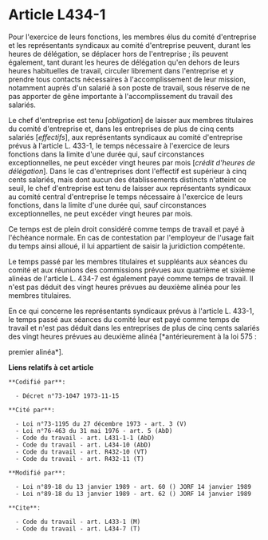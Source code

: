 # Article L434-1

Pour l'exercice de leurs fonctions, les membres élus du comité d'entreprise et les représentants syndicaux au comité
d'entreprise peuvent, durant les heures de délégation, se déplacer hors de l'entreprise ; ils peuvent également, tant durant
les heures de délégation qu'en dehors de leurs heures habituelles de travail, circuler librement dans l'entreprise et y
prendre tous contacts nécessaires à l'accomplissement de leur mission, notamment auprès d'un salarié à son poste de travail,
sous réserve de ne pas apporter de gêne importante à l'accomplissement du travail des salariés.

Le chef d'entreprise est tenu [*obligation*] de laisser aux membres titulaires du comité d'entreprise et, dans les
entreprises de plus de cinq cents salariés [*effectifs*], aux représentants syndicaux au comité d'entreprise prévus à
l'article L. 433-1, le temps nécessaire à l'exercice de leurs fonctions dans la limite d'une durée qui, sauf circonstances
exceptionnelles, ne peut excéder vingt heures par mois [*crédit d'heures de délégation*]. Dans le cas d'entreprises dont
l'effectif est supérieur à cinq cents salariés, mais dont aucun des établissements distincts n'atteint ce seuil, le chef
d'entreprise est tenu de laisser aux représentants syndicaux au comité central d'entreprise le temps nécessaire à l'exercice
de leurs fonctions, dans la limite d'une durée qui, sauf circonstances exceptionnelles, ne peut excéder vingt heures par
mois.

Ce temps est de plein droit considéré comme temps de travail et payé à l'échéance normale. En cas de contestation par
l'employeur de l'usage fait du temps ainsi alloué, il lui appartient de saisir la juridiction compétente.

Le temps passé par les membres titulaires et suppléants aux séances du comité et aux réunions des commissions prévues aux
quatrième et sixième alinéas de l'article L. 434-7 est également payé comme temps de travail. Il n'est pas déduit des vingt
heures prévues au deuxième alinéa pour les membres titulaires.

En ce qui concerne les représentants syndicaux prévus à l'article L. 433-1, le temps passé aux séances du comité leur est
payé comme temps de travail et n'est pas déduit dans les entreprises de plus de cinq cents salariés des vingt heures prévues
au deuxième alinéa [*antérieurement à la loi 575 :

premier alinéa*].

**Liens relatifs à cet article**

	**Codifié par**:

	  - Décret n°73-1047 1973-11-15

	**Cité par**:

	  - Loi n°73-1195 du 27 décembre 1973 - art. 3 (V)
	  - Loi n°76-463 du 31 mai 1976 - art. 5 (AbD)
	  - Code du travail - art. L431-1-1 (AbD)
	  - Code du travail - art. L434-10 (AbD)
	  - Code du travail - art. R432-10 (VT)
	  - Code du travail - art. R432-11 (T)

	**Modifié par**:

	  - Loi n°89-18 du 13 janvier 1989 - art. 60 () JORF 14 janvier 1989
	  - Loi n°89-18 du 13 janvier 1989 - art. 62 () JORF 14 janvier 1989

	**Cite**:

	  - Code du travail - art. L433-1 (M)
	  - Code du travail - art. L434-7 (T)
